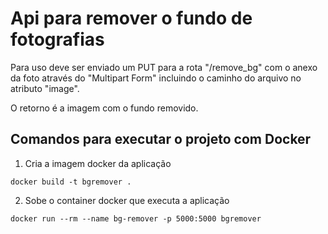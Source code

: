 # Api para remover o fundo de fotografias

Para uso deve ser enviado um PUT para a rota "/remove_bg" com o anexo da foto através do "Multipart Form" incluindo o caminho do arquivo no atributo "image".

O retorno é a imagem com o fundo removido.


## Comandos para executar o projeto com Docker

1. Cria a imagem docker da aplicação
```
docker build -t bgremover .
```

2. Sobe o container docker que executa a aplicação
```
docker run --rm --name bg-remover -p 5000:5000 bgremover
```
